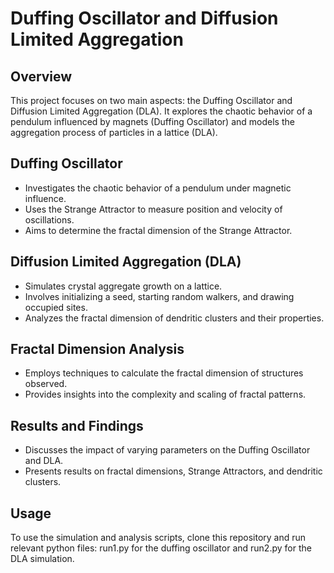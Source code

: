 # Duffing Oscillator and Diffusion Limited Aggregation

## Overview
This project focuses on two main aspects: the Duffing Oscillator and Diffusion Limited Aggregation (DLA). It explores the chaotic behavior of a pendulum influenced by magnets (Duffing Oscillator) and models the aggregation process of particles in a lattice (DLA).

## Duffing Oscillator
- Investigates the chaotic behavior of a pendulum under magnetic influence.
- Uses the Strange Attractor to measure position and velocity of oscillations.
- Aims to determine the fractal dimension of the Strange Attractor.

## Diffusion Limited Aggregation (DLA)
- Simulates crystal aggregate growth on a lattice.
- Involves initializing a seed, starting random walkers, and drawing occupied sites.
- Analyzes the fractal dimension of dendritic clusters and their properties.

## Fractal Dimension Analysis
- Employs techniques to calculate the fractal dimension of structures observed.
- Provides insights into the complexity and scaling of fractal patterns.

## Results and Findings
- Discusses the impact of varying parameters on the Duffing Oscillator and DLA.
- Presents results on fractal dimensions, Strange Attractors, and dendritic clusters.

## Usage
To use the simulation and analysis scripts, clone this repository and run relevant python files: run1.py for the duffing oscillator and run2.py for the DLA simulation.


